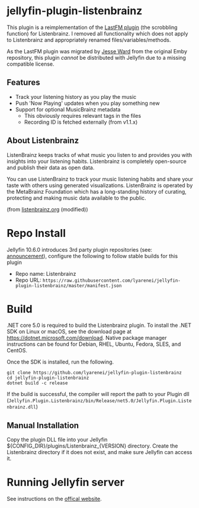# jellyfin-plugin-listenbrainz

This plugin is a reimplementation of the [LastFM plugin](https://github.com/jesseward/jellyfin-plugin-lastfm) (the scrobbling function) for Listenbrainz. I removed all functionality which does not apply to Listenbrainz and appropriately renamed files/variables/methods.

As the LastFM plugin was migrated by [Jesse Ward](https://github.com/jesseward) from the original Emby repository, this plugin *cannot* be distributed with Jellyfin due to a missing compatible license.

## Features
- Track your listening history as you play the music
- Push 'Now Playing' updates when you play something new
- Support for optional MusicBrainz metadata
  - This obviously requires relevant tags in the files
  - Recording ID is fetched externally (from v1.1.x)

## About Listenbrainz

ListenBrainz keeps tracks of what music you listen to and provides you with insights into your listening habits. Listenbrainz is completely open-source and publish their data as open data.

You can use ListenBrainz to track your music listening habits and share your taste with others using generated visualizations.
ListenBrainz is operated by the MetaBrainz Foundation which has a long-standing history of curating, protecting and making music data available to the public.

(from [listenbrainz.org](https://listenbrainz.org) (modified))


# Repo Install

Jellyfin 10.6.0 introduces 3rd party plugin repositories (see: [announcement](https://jellyfin.org/posts/plugin-updates/)), configure the following to follow stable builds for this plugin
* Repo name: Listenbrainz
* Repo URL: `https://raw.githubusercontent.com/lyarenei/jellyfin-plugin-listenbrainz/master/manifest.json`


# Build

.NET core 5.0 is required to build the Listenbrainz plugin. To install the .NET SDK on Linux or macOS, see the download page at https://dotnet.microsoft.com/download. Native package manager instructions can be found for Debian, RHEL, Ubuntu, Fedora, SLES, and CentOS.

Once the SDK is installed, run the following.

```
git clone https://github.com/lyarenei/jellyfin-plugin-listenbrainz
cd jellyfin-plugin-listenbrainz
dotnet build -c release
```

If the build is successful, the compiler will report the path to your Plugin dll (`Jellyfin.Plugin.Listenbrainz/bin/Release/net5.0/Jellyfin.Plugin.Listenbrainz.dll`)

## Manual Installation

Copy the plugin DLL file into your Jellyfin ${CONFIG_DIR}/plugins/Listenbrainz_{VERSION} directory.
Create the Listenbrainz directory if it does not exist, and make sure Jellyfin can access it.

# Running Jellyfin server

See instructions on the [offical website](https://jellyfin.org/downloads/).
